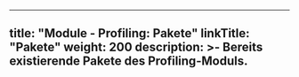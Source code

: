 
---
title: "Module - Profiling: Pakete"
linkTitle: "Pakete"
weight: 200
description: >-
     Bereits existierende Pakete des Profiling-Moduls.
---
